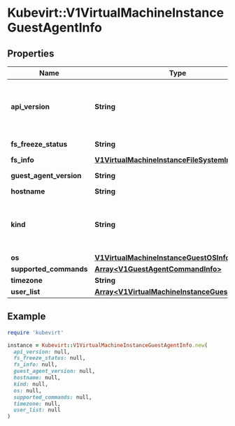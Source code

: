 # Kubevirt::V1VirtualMachineInstanceGuestAgentInfo

## Properties

| Name | Type | Description | Notes |
| ---- | ---- | ----------- | ----- |
| **api_version** | **String** | APIVersion defines the versioned schema of this representation of an object. Servers should convert recognized schemas to the latest internal value, and may reject unrecognized values. More info: https://git.k8s.io/community/contributors/devel/sig-architecture/api-conventions.md#resources | [optional] |
| **fs_freeze_status** | **String** | FSFreezeStatus is the state of the fs of the guest it can be either frozen or thawed | [optional] |
| **fs_info** | [**V1VirtualMachineInstanceFileSystemInfo**](V1VirtualMachineInstanceFileSystemInfo.md) |  | [optional] |
| **guest_agent_version** | **String** | GAVersion is a version of currently installed guest agent | [optional] |
| **hostname** | **String** | Hostname represents FQDN of a guest | [optional] |
| **kind** | **String** | Kind is a string value representing the REST resource this object represents. Servers may infer this from the endpoint the client submits requests to. Cannot be updated. In CamelCase. More info: https://git.k8s.io/community/contributors/devel/sig-architecture/api-conventions.md#types-kinds | [optional] |
| **os** | [**V1VirtualMachineInstanceGuestOSInfo**](V1VirtualMachineInstanceGuestOSInfo.md) |  | [optional] |
| **supported_commands** | [**Array&lt;V1GuestAgentCommandInfo&gt;**](V1GuestAgentCommandInfo.md) | Return command list the guest agent supports | [optional] |
| **timezone** | **String** | Timezone is guest os current timezone | [optional] |
| **user_list** | [**Array&lt;V1VirtualMachineInstanceGuestOSUser&gt;**](V1VirtualMachineInstanceGuestOSUser.md) | UserList is a list of active guest OS users | [optional] |

## Example

```ruby
require 'kubevirt'

instance = Kubevirt::V1VirtualMachineInstanceGuestAgentInfo.new(
  api_version: null,
  fs_freeze_status: null,
  fs_info: null,
  guest_agent_version: null,
  hostname: null,
  kind: null,
  os: null,
  supported_commands: null,
  timezone: null,
  user_list: null
)
```


